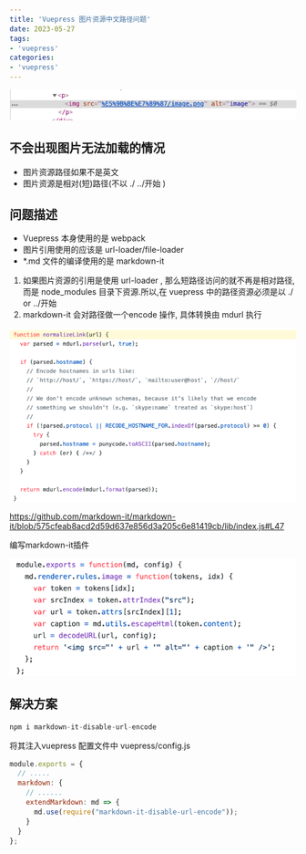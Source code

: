 ```yaml
---
title: 'Vuepress 图片资源中文路径问题'
date: 2023-05-27
tags:
- 'vuepress'
categories:
- 'vuepress'
---
```


![image-20230527172336150](图片显示.assets/image-20230527172336150.png)

<!-- more -->

## 不会出现图片无法加载的情况

+ 图片资源路径如果不是英文
+ 图片资源是相对(短)路径(不以 ./ ../开始 )

## 问题描述

+ Vuepress 本身使用的是 webpack
+ 图片引用使用的应该是 url-loader/file-loader
+ *.md 文件的编译使用的是 markdown-it

1. 如果图片资源的引用是使用 url-loader , 那么短路径访问的就不再是相对路径,而是 node_modules 目录下资源.所以,在 vuepress 中的路径资源必须是以 ./ or ../开始
2. markdown-it 会对路径做一个encode 操作, 具体转换由 mdurl 执行



![img](图片显示.assets/1460000022283834.png)



https://github.com/markdown-it/markdown-it/blob/575cfeab8acd2d59d637e856d3a205c6e81419cb/lib/index.js#L47



编写markdown-it插件

![img](图片显示.assets/1460000022283835.png)



## 解决方案
```javascript
npm i markdown-it-disable-url-encode
```

将其注入vuepress 配置文件中
vuepress/config.js
```javascript
module.exports = {
  // .....
  markdown: {
    // ......
    extendMarkdown: md => {
      md.use(require("markdown-it-disable-url-encode"));
    }
  }
};
```